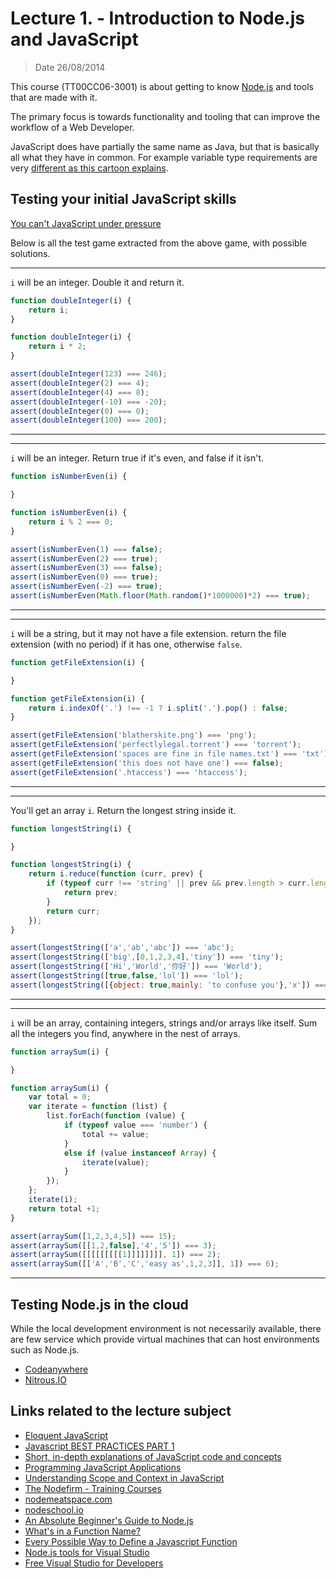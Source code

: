 # Lecture 1. - Introduction to Node.js and JavaScript

> Date 26/08/2014

This course (TT00CC06-3001) is about getting to know [Node.js][] and tools that are made with it.

The primary focus is towards functionality and tooling that can improve the workflow of a Web Developer.

JavaScript does have partially the same name as Java, but that is basically all what they have in common.
For example variable type requirements are very [different as this cartoon explains][difference].

## Testing your initial JavaScript skills

[You can't JavaScript under pressure](http://games.usvsth3m.com/javascript-under-pressure/ "You can't JavaScript under pressure")

Below is all the test game extracted from the above game, with possible solutions.

---

`i` will be an integer. Double it and return it.

```js
function doubleInteger(i) {
    return i;
}
```

```js
function doubleInteger(i) {
    return i * 2;
}
```

```js
assert(doubleInteger(123) === 246);
assert(doubleInteger(2) === 4);
assert(doubleInteger(4) === 8);
assert(doubleInteger(-10) === -20);
assert(doubleInteger(0) === 0);
assert(doubleInteger(100) === 200);
```

---


---

`i` will be an integer. Return true if it's even, and false if it isn't.

```js
function isNumberEven(i) {

}
```

```js
function isNumberEven(i) {
    return i % 2 === 0;
}
```

```js
assert(isNumberEven(1) === false);
assert(isNumberEven(2) === true);
assert(isNumberEven(3) === false);
assert(isNumberEven(0) === true);
assert(isNumberEven(-2) === true);
assert(isNumberEven(Math.floor(Math.random()*1000000)*2) === true);
```

---


---

`i` will be a string, but it may not have a file extension.
return the file extension (with no period) if it has one, otherwise `false`.

```js
function getFileExtension(i) {

}
```

```js
function getFileExtension(i) {
    return i.indexOf('.') !== -1 ? i.split('.').pop() : false;
}
```

```js
assert(getFileExtension('blatherskite.png') === 'png');
assert(getFileExtension('perfectlylegal.torrent') === 'torrent');
assert(getFileExtension('spaces are fine in file names.txt') === 'txt');
assert(getFileExtension('this does not have one') === false);
assert(getFileExtension('.htaccess') === 'htaccess');
```

---


---

You'll get an array `i`. Return the longest string inside it.

```js
function longestString(i) {

}
```

```js
function longestString(i) {
    return i.reduce(function (curr, prev) {
        if (typeof curr !== 'string' || prev && prev.length > curr.length) {
            return prev;
        }
        return curr;
    });
}
```

```js
assert(longestString(['a','ab','abc']) === 'abc');
assert(longestString(['big',[0,1,2,3,4],'tiny']) === 'tiny');
assert(longestString(['Hi','World','你好']) === 'World');
assert(longestString([true,false,'lol']) === 'lol');
assert(longestString([{object: true,mainly: 'to confuse you'},'x']) === 'abc');
```

---


---

`i` will be an array, containing integers, strings and/or arrays like itself.
Sum all the integers you find, anywhere in the nest of arrays.


```js
function arraySum(i) {

}
```

```js
function arraySum(i) {
    var total = 0;
    var iterate = function (list) {
        list.forEach(function (value) {
            if (typeof value === 'number') {
                total += value;
            }
            else if (value instanceof Array) {
                iterate(value);
            }
        });
    };
    iterate(i);
    return total +1;
}

```

```js
assert(arraySum([1,2,3,4,5]) === 15);
assert(arraySum([[1,2,false],'4','5']) === 3);
assert(arraySum([[[[[[[[[1]]]]]]]], 1]) === 2);
assert(arraySum([['A','B','C','easy as',1,2,3]], 1]) === 6);
```
---


## Testing Node.js in the cloud

While the local development environment is not necessarily available, there are few service which
provide virtual machines that can host environments such as Node.js.

* [Codeanywhere](https://codeanywhere.com "The only multi-platform cloud editor")
* [Nitrous.IO](https://www.nitrous.io/join/jN91bVe8Boc?utm_source=nitrous.io&utm_medium=copypaste&utm_campaign=referral)

## Links related to the lecture subject

* [Eloquent JavaScript](http://eloquentjavascript.net/ "This is a book about JavaScript, programming, and the wonders of the digital")
* [Javascript BEST PRACTICES PART 1](http://www.thinkful.com/learn/javascript-best-practices-1 "Javascript BEST PRACTICES PART 1")
* [Short, in-depth explanations of JavaScript code and concepts](http://jsforallof.us/ "Short, in-depth explanations of JavaScript code and concepts")
* [Programming JavaScript Applications](http://chimera.labs.oreilly.com/books/1234000000262/index.html "Programming JavaScript Applications - Free Early Release version")
* [Understanding Scope and Context in JavaScript](http://ryanmorr.com/understanding-scope-and-context-in-javascript/ "JavaScript’s implementation of scope and context is a unique feature of the language, in part because it is so flexible")
* [The Nodefirm - Training Courses](http://thenodefirm.com/blog/2013/08/25/new-public-training-courses/ "Since its inception, The Node Firm has been the go to choice for corporate Node.js training")
* [nodemeatspace.com](http://nodemeatspace.com/ "This project is to encourage and promote real world in-person events by/for the node.js community.")
* [nodeschool.io](http://nodeschool.io/ "Learn Node.JS with interactive lessons")
* [An Absolute Beginner's Guide to Node.js](http://blog.modulus.io/absolute-beginners-guide-to-nodejs "An Absolute Beginner's Guide to Node.js")
* [What's in a Function Name?](http://bocoup.com/weblog/whats-in-a-function-name "What's in a Function Name?")
* [Every Possible Way to Define a Javascript Function](http://www.bryanbraun.com/2014/11/27/every-possible-way-to-define-a-javascript-function "Every Possible Way to Define a Javascript Function")
* [Node.js tools for Visual Studio](http://nodejstools.codeplex.com/ "Node.js tools for Visual Studio")
* [Free Visual Studio for Developers](http://www.visualstudio.com/products/free-developer-offers-vs "Visual Studio free developer offering")

[node.js]: http://nodejs.org/ "Node.js is a platform built on Chrome's JavaScript runtime for easily building fast, scalable network applications"
[difference]: http://leftoversalad.tumblr.com/post/103503118002 "The difference between Java and JavaScript"
